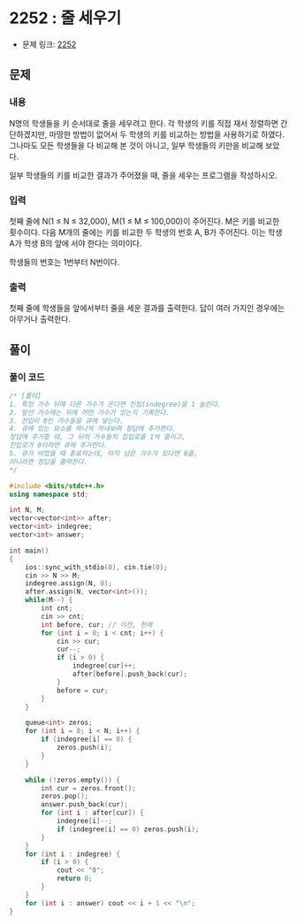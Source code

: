 # 2252 : 줄 세우기
- 문제 링크: [2252](https://www.acmicpc.net/problem/2252)

## 문제
### 내용
N명의 학생들을 키 순서대로 줄을 세우려고 한다. 각 학생의 키를 직접 재서 정렬하면 간단하겠지만, 마땅한 방법이 없어서 두 학생의 키를 비교하는 방법을 사용하기로 하였다. 그나마도 모든 학생들을 다 비교해 본 것이 아니고, 일부 학생들의 키만을 비교해 보았다.

일부 학생들의 키를 비교한 결과가 주어졌을 때, 줄을 세우는 프로그램을 작성하시오.

### 입력
첫째 줄에 N(1 ≤ N ≤ 32,000), M(1 ≤ M ≤ 100,000)이 주어진다. M은 키를 비교한 횟수이다. 다음 M개의 줄에는 키를 비교한 두 학생의 번호 A, B가 주어진다. 이는 학생 A가 학생 B의 앞에 서야 한다는 의미이다.

학생들의 번호는 1번부터 N번이다.

### 출력
첫째 줄에 학생들을 앞에서부터 줄을 세운 결과를 출력한다. 답이 여러 가지인 경우에는 아무거나 출력한다.

## 풀이
### 풀이 코드
```cpp
/* [풀이]
1. 특정 가수 뒤에 다른 가수가 온다면 진입(indegree)을 1 늘린다.
2. 앞선 가수에는 뒤에 어떤 가수가 있는지 기록한다.
3. 진입이 0인 가수들을 큐에 넣는다.
4. 큐에 있는 요소를 하나씩 꺼내보며 정답에 추가한다.
정답에 추가할 때, 그 뒤의 가수들의 집입로를 1씩 줄이고,
진입로가 0이라면 큐에 추가한다.
5. 큐가 비었을 때 종료하는데, 아직 남은 가수가 있다면 0을,
아니라면 정답을 출력한다.
*/

#include <bits/stdc++.h>
using namespace std;

int N, M;
vector<vector<int>> after;
vector<int> indegree;
vector<int> answer;

int main()
{
	ios::sync_with_stdio(0), cin.tie(0);
	cin >> N >> M;
	indegree.assign(N, 0);
	after.assign(N, vector<int>());
	while(M--) {
		int cnt;
		cin >> cnt;
		int before, cur; // 이전, 현재
		for (int i = 0; i < cnt; i++) {
			cin >> cur;
			cur--;
			if (i > 0) {
				indegree[cur]++;
				after[before].push_back(cur);
			}
			before = cur;
		}
	}

	queue<int> zeros;
	for (int i = 0; i < N; i++) {
		if (indegree[i] == 0) {
			zeros.push(i);
		}
	}

	while (!zeros.empty()) {
		int cur = zeros.front();
		zeros.pop();
		answer.push_back(cur);
		for (int i : after[cur]) {
			indegree[i]--;
			if (indegree[i] == 0) zeros.push(i);
		}
	}
	for (int i : indegree) {
		if (i > 0) {
			cout << "0";
			return 0;
		}
	}
	for (int i : answer) cout << i + 1 << "\n";
}
```